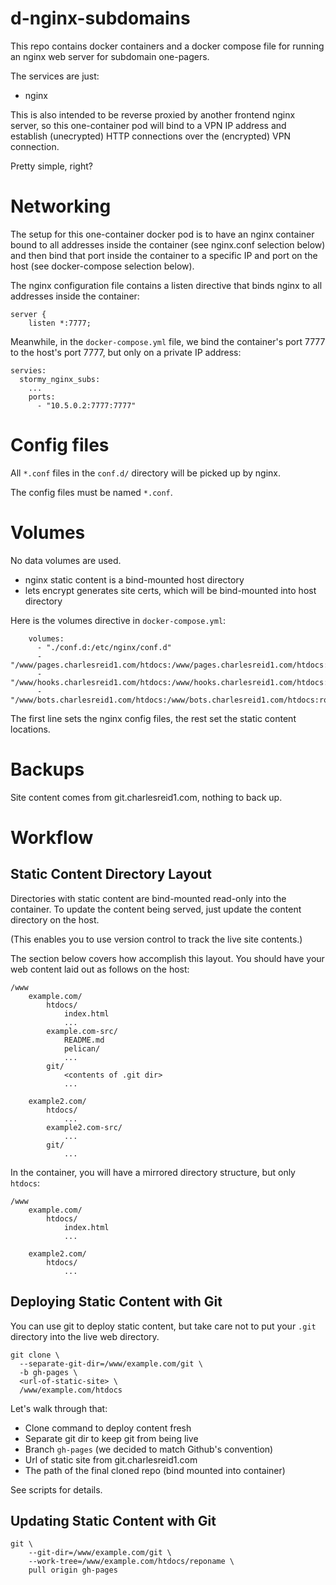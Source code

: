 # d-nginx-subdomains

This repo contains docker containers
and a docker compose file for running
an nginx web server for subdomain
one-pagers.

The services are just:
* nginx

This is also intended to be reverse proxied
by another frontend nginx server,
so this one-container pod will bind 
to a VPN IP address and establish
(unecrypted) HTTP connections over the 
(encrypted) VPN connection.

Pretty simple, right?

# Networking

The setup for this one-container docker pod 
is to have an nginx container bound to all
addresses inside the container (see nginx.conf
selection below) and then bind that port 
inside the container to a specific IP and port
on the host (see docker-compose selection below).

The nginx configuration file contains a listen
directive that binds nginx to all addresses 
inside the container:

```
server {
    listen *:7777;
```

Meanwhile, in the `docker-compose.yml` file,
we bind the container's port 7777 to the 
host's port 7777, but only on a private
IP address:

```
servies:
  stormy_nginx_subs:
    ...
    ports:
      - "10.5.0.2:7777:7777"
```


# Config files

All `*.conf` files in the `conf.d/` directory will be picked up by nginx.

The config files must be named `*.conf`.


# Volumes

No data volumes are used.

* nginx static content is a bind-mounted host directory
* lets encrypt generates site certs, which will be bind-mounted into host directory

Here is the volumes directive in `docker-compose.yml`:

```
    volumes:
      - "./conf.d:/etc/nginx/conf.d"
      - "/www/pages.charlesreid1.com/htdocs:/www/pages.charlesreid1.com/htdocs:ro"
      - "/www/hooks.charlesreid1.com/htdocs:/www/hooks.charlesreid1.com/htdocs:ro"
      - "/www/bots.charlesreid1.com/htdocs:/www/bots.charlesreid1.com/htdocs:ro"
```

The first line sets the nginx config files,
the rest set the static content locations.


# Backups

Site content comes from git.charlesreid1.com,
nothing to back up.

# Workflow

## Static Content Directory Layout

Directories with static content are bind-mounted
read-only into the container. To update the content
being served, just update the content directory
on the host.

(This enables you to use version control to 
track the live site contents.)

The section below covers how accomplish this layout.
You should have your web content laid out as follows
on the host:

```
/www
    example.com/
        htdocs/
            index.html
            ...
        example.com-src/
            README.md
            pelican/
            ...
        git/
            <contents of .git dir>
            ...

    example2.com/
        htdocs/
            ...
        example2.com-src/
            ...
        git/
            ...
```

In the container, you will have a mirrored directory
structure, but only `htdocs`:

```
/www
    example.com/
        htdocs/
            index.html
            ...

    example2.com/
        htdocs/
            ...
```


## Deploying Static Content with Git

You can use git to deploy static content, but take care
not to put your `.git` directory into the live 
web directory.

```
git clone \
  --separate-git-dir=/www/example.com/git \
  -b gh-pages \
  <url-of-static-site> \
  /www/example.com/htdocs
```

Let's walk through that:

* Clone command to deploy content fresh
* Separate git dir to keep git from being live
* Branch `gh-pages` (we decided to match Github's convention)
* Url of static site from git.charlesreid1.com
* The path of the final cloned repo (bind mounted into container)

See scripts for details.

## Updating Static Content with Git


```
git \
    --git-dir=/www/example.com/git \
    --work-tree=/www/example.com/htdocs/reponame \
    pull origin gh-pages
```
